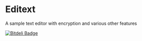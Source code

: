 Editext
=======

A sample text editor with encryption and various other features

[![Bitdeli Badge](https://d2weczhvl823v0.cloudfront.net/priyankt68/editext/trend.png)](https://bitdeli.com/free "Bitdeli Badge")

